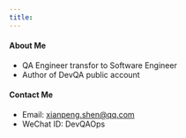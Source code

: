 ```yaml
---
title: 
---
```


#### About Me

* QA Engineer transfor to Software Engineer
* Author of DevQA public account

#### Contact Me

* Email: <a href="mailto:xianpeng.shen@qq.com">xianpeng.shen@qq.com</a>
* WeChat ID: DevQAOps